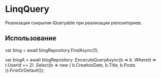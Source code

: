 # LinqQuery
Реализация сокрытия IQueryable при реализации репозиториев.

## Использование
var blog = await blogRepository.FindAsync(1);


var blogA = await blogRepository
                .ExcecuteQueryAsync(b => b
                .Where(t => t.UserId == 2)
                .Select(b => new 
                { 
                    b.CreationDate, 
                    b.Title, 
                    b.Posts 
                }).FirstOrDefault());

